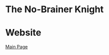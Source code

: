 # The No-Brainer Knight

# Website
<a href="https://pausedmagician.github.io/The-No-Brainer-Knight/" target=”_blank”>Main Page</a>
